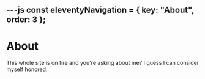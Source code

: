 ---js
const eleventyNavigation = {
	key: "About",
	order: 3
};
---

# About

This whole site is on fire and you're asking about me? I guess I can consider myself honored.
